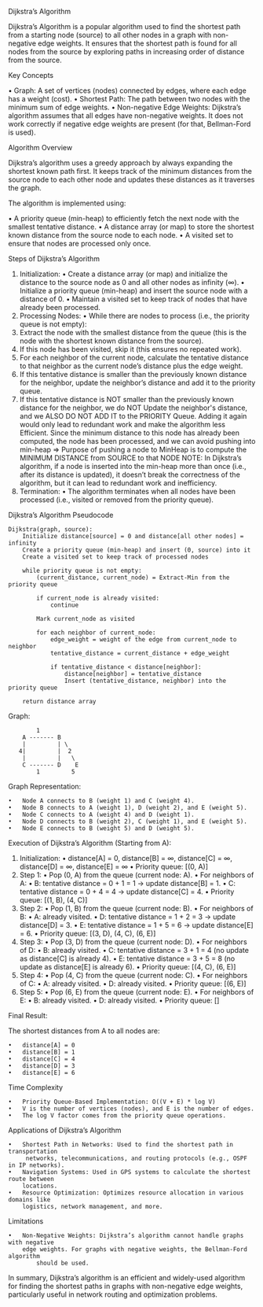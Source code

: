 Dijkstra’s Algorithm

Dijkstra’s Algorithm is a popular algorithm used to find the
shortest path from a starting node (source) to all other nodes
in a graph with non-negative edge weights. It ensures that the
shortest path is found for all nodes from the source by exploring
paths in increasing order of distance from the source.

Key Concepts

• Graph: A set of vertices (nodes) connected by edges, where
each edge has a weight (cost).
• Shortest Path: The path between two nodes with the minimum
sum of edge weights.
• Non-negative Edge Weights: Dijkstra’s algorithm assumes that
all edges have non-negative weights. It does not work correctly
if negative edge weights are present (for that, Bellman-Ford is used).

Algorithm Overview

Dijkstra’s algorithm uses a greedy approach by always expanding the
shortest known path first. It keeps track of the minimum distances
from the source node to each other node and updates these distances
as it traverses the graph.

The algorithm is implemented using:

• A priority queue (min-heap) to efficiently fetch the next node
with the smallest tentative distance.
• A distance array (or map) to store the shortest known distance
from the source node to each node.
• A visited set to ensure that nodes are processed only once.

Steps of Dijkstra’s Algorithm

1. Initialization:
   • Create a distance array (or map) and initialize the distance to
   the source node as 0 and all other nodes as infinity (∞).
   • Initialize a priority queue (min-heap) and insert the source node
   with a distance of 0.
   • Maintain a visited set to keep track of nodes that have already
   been processed.
2. Processing Nodes:
   • While there are nodes to process (i.e., the priority queue is not empty):
3. Extract the node with the smallest distance from the queue (this is
   the node with the shortest known distance from the source).
4. If this node has been visited, skip it (this ensures no repeated work).
5. For each neighbor of the current node, calculate the tentative distance
   to that neighbor as the current node’s distance plus the edge weight.
6. If this tentative distance is smaller than the previously known distance
   for the neighbor, update the neighbor’s distance and add it to the priority
   queue.
7. If this tentative distance is NOT smaller than the previously known distance
   for the neighbor, we do NOT Update the neighbor's distance, and we ALSO DO
   NOT ADD IT to the PRIORITY Queue. Adding it again would only lead to
   redundant work and make the algorithm less Efficient. Since the minimum
   distance to this node has already been computed, the node has been
   processed, and we can avoid pushing into min-heap
   => Purpose of pushing a node to MinHeap is to compute the MINIMUM DISTANCE
   from SOURCE to that NODE
   NOTE: In Dijkstra’s algorithm, if a node is inserted into the min-heap
   more than once (i.e., after its distance is updated), it doesn’t break the
   correctness of the algorithm, but it can lead to redundant work and
   inefficiency.
8. Termination:
   • The algorithm terminates when all nodes have been processed (i.e., visited
   or removed from the priority queue).

Dijkstra’s Algorithm Pseudocode

```
Dijkstra(graph, source):
    Initialize distance[source] = 0 and distance[all other nodes] = infinity
    Create a priority queue (min-heap) and insert (0, source) into it
    Create a visited set to keep track of processed nodes

    while priority queue is not empty:
        (current_distance, current_node) = Extract-Min from the priority queue

        if current_node is already visited:
            continue

        Mark current_node as visited

        for each neighbor of current_node:
            edge_weight = weight of the edge from current_node to neighbor
            tentative_distance = current_distance + edge_weight

            if tentative_distance < distance[neighbor]:
                distance[neighbor] = tentative_distance
                Insert (tentative_distance, neighbor) into the priority queue

    return distance array
```

Graph:

```graph
        1
    A ------- B
    |         | \
   4|         |  2
    |         |   \
    C ------- D    E
        1         5
```

Graph Representation:

    •	Node A connects to B (weight 1) and C (weight 4).
    •	Node B connects to A (weight 1), D (weight 2), and E (weight 5).
    •	Node C connects to A (weight 4) and D (weight 1).
    •	Node D connects to B (weight 2), C (weight 1), and E (weight 5).
    •	Node E connects to B (weight 5) and D (weight 5).

Execution of Dijkstra’s Algorithm (Starting from A):

1. Initialization:
   • distance[A] = 0, distance[B] = ∞, distance[C] = ∞, distance[D] = ∞, distance[E] = ∞
   • Priority queue: [(0, A)]
2. Step 1:
   • Pop (0, A) from the queue (current node: A).
   • For neighbors of A:
   • B: tentative distance = 0 + 1 = 1 → update distance[B] = 1.
   • C: tentative distance = 0 + 4 = 4 → update distance[C] = 4.
   • Priority queue: [(1, B), (4, C)]
3. Step 2:
   • Pop (1, B) from the queue (current node: B).
   • For neighbors of B:
   • A: already visited.
   • D: tentative distance = 1 + 2 = 3 → update distance[D] = 3.
   • E: tentative distance = 1 + 5 = 6 → update distance[E] = 6.
   • Priority queue: [(3, D), (4, C), (6, E)]
4. Step 3:
   • Pop (3, D) from the queue (current node: D).
   • For neighbors of D:
   • B: already visited.
   • C: tentative distance = 3 + 1 = 4 (no update as distance[C] is already 4).
   • E: tentative distance = 3 + 5 = 8 (no update as distance[E] is already 6).
   • Priority queue: [(4, C), (6, E)]
5. Step 4:
   • Pop (4, C) from the queue (current node: C).
   • For neighbors of C:
   • A: already visited.
   • D: already visited.
   • Priority queue: [(6, E)]
6. Step 5:
   • Pop (6, E) from the queue (current node: E).
   • For neighbors of E:
   • B: already visited.
   • D: already visited.
   • Priority queue: []

Final Result:

The shortest distances from A to all nodes are:

    •	distance[A] = 0
    •	distance[B] = 1
    •	distance[C] = 4
    •	distance[D] = 3
    •	distance[E] = 6

Time Complexity

    •	Priority Queue-Based Implementation: O((V + E) * log V)
    •	V is the number of vertices (nodes), and E is the number of edges.
    •	The log V factor comes from the priority queue operations.

Applications of Dijkstra’s Algorithm

    •	Shortest Path in Networks: Used to find the shortest path in transportation
    	 networks, telecommunications, and routing protocols (e.g., OSPF in IP networks).
    •	Navigation Systems: Used in GPS systems to calculate the shortest route between
    	locations.
    •	Resource Optimization: Optimizes resource allocation in various domains like
    	logistics, network management, and more.

Limitations

    •	Non-Negative Weights: Dijkstra’s algorithm cannot handle graphs with negative
    	edge weights. For graphs with negative weights, the Bellman-Ford algorithm
    		should be used.

In summary, Dijkstra’s algorithm is an efficient and widely-used algorithm for finding
the shortest paths in graphs with non-negative edge weights, particularly useful in
network routing and optimization problems.
